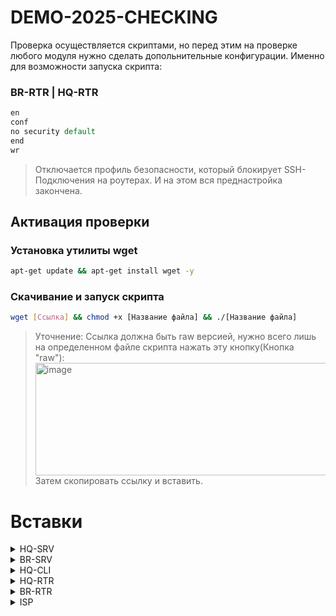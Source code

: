 # DEMO-2025-CHECKING

Проверка осуществляется скриптами, но перед этим на проверке любого модуля нужно сделать допольнительные конфигурации. Именно для возможности запуска скрипта:

### BR-RTR | HQ-RTR

```tcl
en
conf
no security default
end
wr
```

> Отключается профиль безопасности, который блокирует SSH-Подключения на роутерах. И на этом вся преднастройка закончена.

## Активация проверки

### Установка утилиты wget

```bash
apt-get update && apt-get install wget -y
```

### Скачивание и запуск скрипта

```bash
wget [Ссылка] && chmod +x [Название файла] && ./[Название файла]
```

> Уточнение: Ссылка должна быть raw версией, нужно всего лишь на определенном файле скрипта нажать эту кнопку(Кнопка "raw"):
> <img width="1177" height="180" alt="image" src="https://github.com/user-attachments/assets/057dae3f-31cb-46fe-a184-4082e65492b5" />
> Затем скопировать ссылку и вставить.

# Вставки

<details>
<summary>HQ-SRV</summary>

### Первый модуль

```bash
apt-get update && apt-get install wget -y
wget https://raw.githubusercontent.com/NiKeNO1540/DEMO-2025-CHECKING/refs/heads/main/HQ-SRV-Module-1.sh
chmod +x HQ-SRV-Module-1.sh && ./HQ-SRV-Module-1.sh
```

### Второй модуль

```bash
apt-get update && apt-get install wget -y
wget https://raw.githubusercontent.com/NiKeNO1540/DEMO-2025-CHECKING/refs/heads/main/HQ-SRV-Module-2.sh
chmod +x HQ-SRV-Module-2.sh && ./HQ-SRV-Module-2.sh
```

</details>

<details>
<summary>BR-SRV</summary>

### Первый модуль

```bash
apt-get update && apt-get install wget -y
wget https://raw.githubusercontent.com/NiKeNO1540/DEMO-2025-CHECKING/refs/heads/main/BR-SRV-Module-1.sh
chmod +x BR-SRV-Module-1.sh && ./BR-SRV-Module-1.sh
```

### Второй модуль

```bash
apt-get update && apt-get install wget -y
wget https://raw.githubusercontent.com/NiKeNO1540/DEMO-2025-CHECKING/refs/heads/main/BR-SRV-Module-2.sh
chmod +x BR-SRV-Module-2.sh && ./BR-SRV-Module-2.sh
```

</details>

<details>
<summary>HQ-CLI</summary>

### Первый модуль

```bash
apt-get update && apt-get install wget -y
wget https://raw.githubusercontent.com/NiKeNO1540/DEMO-2025-CHECKING/refs/heads/main/HQ-CLI-Module-1.sh
chmod +x HQ-CLI-Module-1.sh && ./HQ-CLI-Module-1.sh
```

### Второй модуль

```bash
apt-get update && apt-get install wget -y
wget placeholder
chmod +x HQ-CLI-Module-2.sh && ./HQ-CLI-Module-2.sh
```

</details>

<details>
<summary>HQ-RTR</summary>

### HQ-RTR

```tcl
en
conf
no security default
end
wr
```

### Первый модуль [ЗАПУСКАЕТСЯ НА HQ-SRV]

```bash
apt-get update && apt-get install wget -y
wget https://raw.githubusercontent.com/NiKeNO1540/DEMO-2025-CHECKING/refs/heads/main/Uni_export_v2.sh
chmod +x Uni_export_v2.sh && ./Uni_export_v2.sh
```

### Второй модуль [ЗАПУСКАЕТСЯ НА HQ-SRV]

### HQ-RTR

```tcl
en
conf
no security default
end
wr
```

```bash
apt-get update && apt-get install wget -y
wget https://raw.githubusercontent.com/NiKeNO1540/DEMO-2025-CHECKING/refs/heads/main/Uni_export_v2.sh
chmod +x Uni_export_v2.sh && ./Uni_export_v2.sh
```

</details>

<details>
<summary>BR-RTR</summary>

### Первый модуль [ЗАПУСКАЕТСЯ НА BR-SRV]

### BR-RTR

```tcl
en
conf
no security default
end
wr
```

```bash
apt-get update && apt-get install wget -y
wget https://raw.githubusercontent.com/NiKeNO1540/DEMO-2025-CHECKING/refs/heads/main/Uni_export_v2.sh
chmod +x Uni_export_v2.sh && ./Uni_export_v2.sh
```

### Второй модуль [ЗАПУСКАЕТСЯ НА BR-SRV]

### BR-RTR

```tcl
en
conf
no security default
end
wr
```

```bash
apt-get update && apt-get install wget -y
wget https://raw.githubusercontent.com/NiKeNO1540/DEMO-2025-CHECKING/refs/heads/main/Uni_export_v2.sh
chmod +x Uni_export_v2.sh && ./Uni_export_v2.sh
```

</details>

<details>
<summary>ISP</summary>

### Первый модуль

```bash
apt-get update && apt-get install wget -y
wget https://raw.githubusercontent.com/NiKeNO1540/DEMO-2025-CHECKING/refs/heads/main/ISP-Module-1.sh
chmod +x ISP-Module-1.sh && ./ISP-Module-1.sh
```

### Второй модуль

```bash
apt-get update && apt-get install wget -y
wget placeholder
chmod +x ISP-Module-2.sh && ./ISP-Module-2.sh
```

</details>
